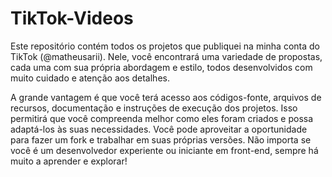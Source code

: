 # TikTok-Videos
Este repositório contém todos os projetos que publiquei na minha conta do TikTok (@matheusarii). Nele, você encontrará uma variedade de propostas, cada uma com sua própria abordagem e estilo, todos desenvolvidos com muito cuidado e atenção aos detalhes.

A grande vantagem é que você terá acesso aos códigos-fonte, arquivos de recursos, documentação e instruções de execução dos projetos. Isso permitirá que você compreenda melhor como eles foram criados e possa adaptá-los às suas necessidades. Você pode aproveitar a oportunidade para fazer um fork e trabalhar em suas próprias versões. Não importa se você é um desenvolvedor experiente ou iniciante em front-end, sempre há muito a aprender e explorar!
